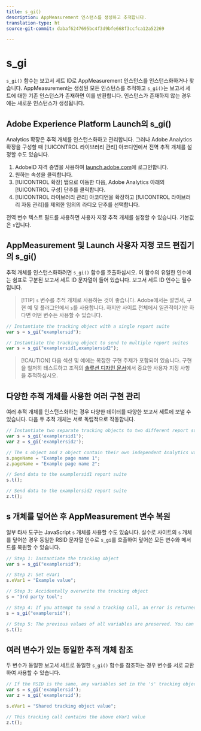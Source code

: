 ```yaml
---
title: s_gi()
description: AppMeasurement 인스턴스를 생성하고 추적합니다.
translation-type: ht
source-git-commit: dabaf6247695bc4f3d9bfe668f3ccfca12a52269

---
```



# s_gi

`s_gi()` 함수는 보고서 세트 ID로 AppMeasurement 인스턴스를 인스턴스화하거나 찾습니다. AppMeasurement는 생성된 모든 인스턴스를 추적하고 `s_gi()`는 보고서 세트에 대한 기존 인스턴스가 존재하면 이를 반환합니다. 인스턴스가 존재하지 않는 경우에는 새로운 인스턴스가 생성됩니다.

## Adobe Experience Platform Launch의 s_gi()

Analytics 확장은 추적 개체를 인스턴스화하고 관리합니다. 그러나 Adobe Analytics 확장을 구성할 때 [!UICONTROL 라이브러리 관리] 아코디언에서 전역 추적 개체를 설정할 수도 있습니다.

1. AdobeID 자격 증명을 사용하여 [launch.adobe.com](https://launch.adobe.com)에 로그인합니다.
2. 원하는 속성을 클릭합니다.
3. [!UICONTROL 확장] 탭으로 이동한 다음, Adobe Analytics 아래의 [!UICONTROL 구성] 단추를 클릭합니다.
4. [!UICONTROL 라이브러리 관리] 아코디언을 확장하고 [!UICONTROL 라이브러리 자동 관리]를 제외한 임의의 라디오 단추를 선택합니다.

전역 변수 텍스트 필드를 사용하면 사용자 지정 추적 개체를 설정할 수 있습니다. 기본값은 `s`입니다.

## AppMeasurement 및 Launch 사용자 지정 코드 편집기의 s_gi()

추적 개체를 인스턴스화하려면 `s_gi()` 함수를 호출하십시오. 이 함수의 유일한 인수에는 쉼표로 구분된 보고서 세트 ID 문자열이 들어 있습니다. 보고서 세트 ID 인수는 필수입니다.

>[!TIP] `s` 변수를 추적 개체로 사용하는 것이 좋습니다. Adobe에서는 설명서, 구현 예 및 플러그인에서 `s`를 사용합니다. 하지만 사이트 전체에서 일관적이기만 하다면 어떤 변수든 사용할 수 있습니다.

```js
// Instantiate the tracking object with a single report suite
var s = s_gi("examplersid");

// Instantiate the tracking object to send to multiple report suites
var s = s_gi("examplersid1,examplersid2");
```

>[!CAUTION] 다음 섹션 및 예에는 복잡한 구현 주제가 포함되어 있습니다. 구현을 철저히 테스트하고 조직의 [솔루션 디자인 문서](../../prepare/solution-design.md)에서 중요한 사용자 지정 사항을 추적하십시오.

## 다양한 추적 개체를 사용한 여러 구현 관리

여러 추적 개체를 인스턴스화하는 경우 다양한 데이터를 다양한 보고서 세트에 보낼 수 있습니다. 다음 두 추적 개체는 서로 독립적으로 작동합니다.

```js
// Instantiate two separate tracking objects to two different report suites
var s = s_gi('examplersid1');
var z = s_gi('examplersid2');

// The s object and z object contain their own independent Analytics variables simultaneously
s.pageName = "Example page name 1";
z.pageName = "Example page name 2";

// Send data to the examplersid1 report suite
s.t();

// Send data to the examplersid2 report suite
z.t();
```

## s 개체를 덮어쓴 후 AppMeasurement 변수 복원

일부 타사 도구는 JavaScript `s` 개체를 사용할 수도 있습니다. 실수로 사이트의 `s` 개체를 덮어쓴 경우 동일한 RSID 문자열 인수로 `s_gi`를 호출하여 덮어쓴 모든 변수와 메서드를 복원할 수 있습니다.

```js
// Step 1: Instantiate the tracking object
var s = s_gi("examplersid");

// Step 2: Set eVar1
s.eVar1 = "Example value";

// Step 3: Accidentally overwrite the tracking object
s = "3rd party tool";

// Step 4: If you attempt to send a tracking call, an error is returned. Instead, re-instantiate the tracking object
s = s_gi("examplersid");

// Step 5: The previous values of all variables are preserved. You can send a tracking call and eVar1 is correctly set
s.t();
```

## 여러 변수가 있는 동일한 추적 개체 참조

두 변수가 동일한 보고서 세트로 동일한 `s_gi()` 함수를 참조하는 경우 변수를 서로 교환하여 사용할 수 있습니다.

```js
// If the RSID is the same, any variables set in the 's' tracking object also get set in 'z' tracking object
var s = s_gi('examplersid');
var z = s_gi('examplersid');

s.eVar1 = "Shared tracking object value";

// This tracking call contains the above eVar1 value
z.t();
```
